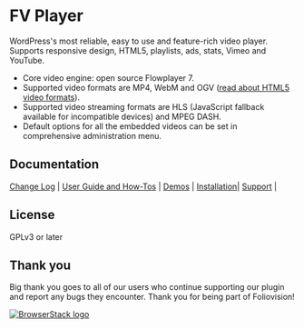 # FV Player

WordPress's most reliable, easy to use and feature-rich video player. Supports responsive design, HTML5, playlists, ads, stats, Vimeo and YouTube.

* Core video engine: open source Flowplayer 7. 
* Supported video formats are MP4, WebM and OGV ([read about HTML5 video formats](https://foliovision.com/player/encoding)).
* Supported video streaming formats are HLS (JavaScript fallback available for incompatible devices) and MPEG DASH.
* Default options for all the embedded videos can be set in comprehensive administration menu.

## Documentation 

[Change Log](https://foliovision.com/player/changelog) | [User Guide and How-Tos](https://foliovision.com/player) | [Demos](https://foliovision.com/player/demos) | [Installation](https://foliovision.com/player/installation)| [Support](https://foliovision.com/support/fv-wordpress-flowplayer/) |

## License

GPLv3 or later

## Thank you

Big thank you goes to all of our users who continue supporting our plugin and report any bugs they encounter. Thank you for being part of Foliovision!

[![BrowserStack logo](https://cdn.foliovision.com/images/graphics/browserstack-logo-300x77.png "FV Player user BrowserStack to ensure maximum device compatibilty")](https://www.browserstack.com)
